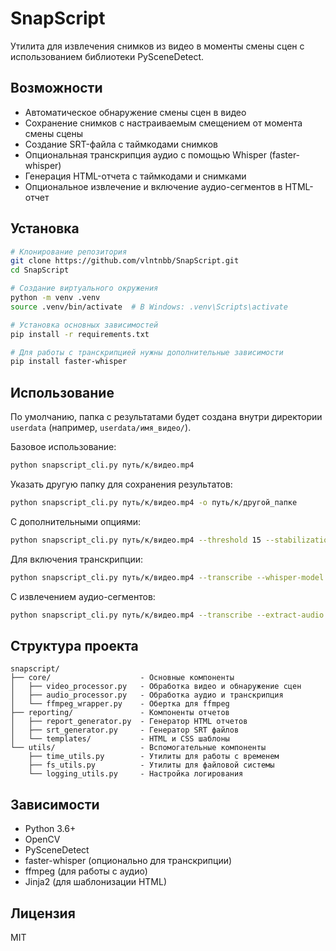# SnapScript

Утилита для извлечения снимков из видео в моменты смены сцен с использованием библиотеки PySceneDetect.

## Возможности

- Автоматическое обнаружение смены сцен в видео
- Сохранение снимков с настраиваемым смещением от момента смены сцены
- Создание SRT-файла с таймкодами снимков
- Опциональная транскрипция аудио с помощью Whisper (faster-whisper)
- Генерация HTML-отчета с таймкодами и снимками
- Опциональное извлечение и включение аудио-сегментов в HTML-отчет

## Установка

```bash
# Клонирование репозитория
git clone https://github.com/vlntnbb/SnapScript.git
cd SnapScript

# Создание виртуального окружения
python -m venv .venv
source .venv/bin/activate  # В Windows: .venv\Scripts\activate

# Установка основных зависимостей
pip install -r requirements.txt

# Для работы с транскрипцией нужны дополнительные зависимости
pip install faster-whisper
```

## Использование

По умолчанию, папка с результатами будет создана внутри директории `userdata` (например, `userdata/имя_видео/`).

Базовое использование:

```bash
python snapscript_cli.py путь/к/видео.mp4
```

Указать другую папку для сохранения результатов:

```bash
python snapscript_cli.py путь/к/видео.mp4 -o путь/к/другой_папке
```

С дополнительными опциями:

```bash
python snapscript_cli.py путь/к/видео.mp4 --threshold 15 --stabilization-offset 0.7
```

Для включения транскрипции:

```bash
python snapscript_cli.py путь/к/видео.mp4 --transcribe --whisper-model medium
```

С извлечением аудио-сегментов:

```bash
python snapscript_cli.py путь/к/видео.mp4 --transcribe --extract-audio
```

## Структура проекта

```
snapscript/
├── core/                    - Основные компоненты
│   ├── video_processor.py   - Обработка видео и обнаружение сцен
│   ├── audio_processor.py   - Обработка аудио и транскрипция
│   └── ffmpeg_wrapper.py    - Обертка для ffmpeg
├── reporting/               - Компоненты отчетов
│   ├── report_generator.py  - Генератор HTML отчетов
│   ├── srt_generator.py     - Генератор SRT файлов
│   └── templates/           - HTML и CSS шаблоны
└── utils/                   - Вспомогательные компоненты
    ├── time_utils.py        - Утилиты для работы с временем
    ├── fs_utils.py          - Утилиты для файловой системы
    └── logging_utils.py     - Настройка логирования
```

## Зависимости

- Python 3.6+
- OpenCV
- PySceneDetect
- faster-whisper (опционально для транскрипции)
- ffmpeg (для работы с аудио)
- Jinja2 (для шаблонизации HTML)

## Лицензия

MIT 